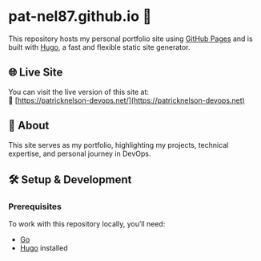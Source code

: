# pat-nel87.github.io 🚀  

This repository hosts my personal portfolio site using [GitHub Pages](https://pages.github.com/) and is built with [Hugo](https://gohugo.io/), a fast and flexible static site generator.  

## 🌐 Live Site  
You can visit the live version of this site at:  
🔗 [https://patricknelson-devops.net/](https://patricknelson-devops.net)  

## 📌 About  
This site serves as my portfolio, highlighting my projects, technical expertise, and personal journey in DevOps.

## 🛠️ Setup & Development  

### Prerequisites  
To work with this repository locally, you’ll need: 
- [Go](https://go.dev/dl/) 
- [Hugo](https://gohugo.io/getting-started/installing/) installed  







